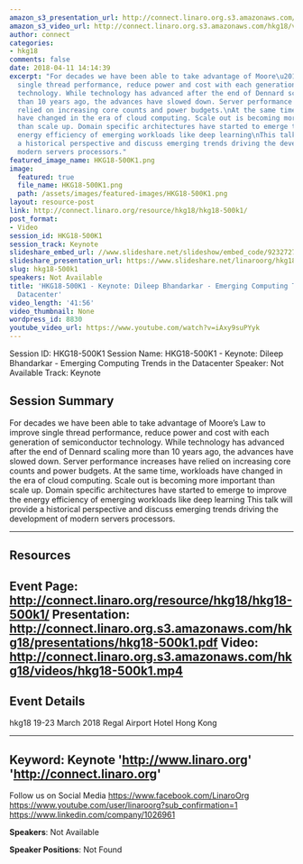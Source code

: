 ```yaml
---
amazon_s3_presentation_url: http://connect.linaro.org.s3.amazonaws.com/hkg18/presentations/hkg18-500k1.pdf
amazon_s3_video_url: http://connect.linaro.org.s3.amazonaws.com/hkg18/videos/hkg18-500k1.mp4
author: connect
categories:
- hkg18
comments: false
date: 2018-04-11 14:14:39
excerpt: "For decades we have been able to take advantage of Moore\u2019s Law to improve
  single thread performance, reduce power and cost with each generation of semiconductor
  technology. While technology has advanced after the end of Dennard scaling more
  than 10 years ago, the advances have slowed down. Server performance increases have
  relied on increasing core counts and power budgets.\nAt the same time, workloads
  have changed in the era of cloud computing. Scale out is becoming more important
  than scale up. Domain specific architectures have started to emerge to improve the
  energy efficiency of emerging workloads like deep learning\nThis talk will provide
  a historical perspective and discuss emerging trends driving the development of
  modern servers processors."
featured_image_name: HKG18-500K1.png
image:
  featured: true
  file_name: HKG18-500K1.png
  path: /assets/images/featured-images/HKG18-500K1.png
layout: resource-post
link: http://connect.linaro.org/resource/hkg18/hkg18-500k1/
post_format:
- Video
session_id: HKG18-500K1
session_track: Keynote
slideshare_embed_url: //www.slideshare.net/slideshow/embed_code/92327270
slideshare_presentation_url: https://www.slideshare.net/linaroorg/hkg18500k1-keynote-dileep-bhandarkar-emerging-computing-trends-in-the-datacenter
slug: hkg18-500k1
speakers: Not Available
title: 'HKG18-500K1 - Keynote: Dileep Bhandarkar - Emerging Computing Trends in the
  Datacenter'
video_length: '41:56'
video_thumbnail: None
wordpress_id: 8830
youtube_video_url: https://www.youtube.com/watch?v=iAxy9suPYyk
---
```


Session ID: HKG18-500K1
Session Name: HKG18-500K1 - Keynote: Dileep Bhandarkar - Emerging Computing Trends in the Datacenter
Speaker: Not Available
Track: Keynote


## Session Summary
For decades we have been able to take advantage of Moore’s Law to improve single thread performance, reduce power and cost with each generation of semiconductor technology. While technology has advanced after the end of Dennard scaling more than 10 years ago, the advances have slowed down. Server performance increases have relied on increasing core counts and power budgets.
At the same time, workloads have changed in the era of cloud computing. Scale out is becoming more important than scale up. Domain specific architectures have started to emerge to improve the energy efficiency of emerging workloads like deep learning
This talk will provide a historical perspective and discuss emerging trends driving the development of modern servers processors.


---------------------------------------------------
## Resources
Event Page: http://connect.linaro.org/resource/hkg18/hkg18-500k1/
Presentation: http://connect.linaro.org.s3.amazonaws.com/hkg18/presentations/hkg18-500k1.pdf
Video: http://connect.linaro.org.s3.amazonaws.com/hkg18/videos/hkg18-500k1.mp4
 ---------------------------------------------------
## Event Details
hkg18
19-23 March 2018 
Regal Airport Hotel Hong Kong

---------------------------------------------------
Keyword: Keynote
'http://www.linaro.org'
'http://connect.linaro.org'
---------------------------------------------------
Follow us on Social Media
https://www.facebook.com/LinaroOrg
https://www.youtube.com/user/linaroorg?sub_confirmation=1
https://www.linkedin.com/company/1026961

**Speakers**: Not Available

**Speaker Positions**: Not Found